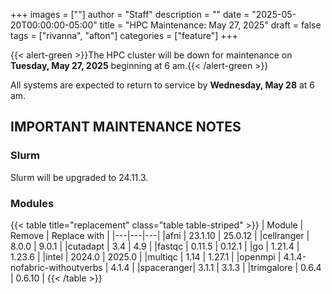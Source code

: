 +++
images = [""]
author = "Staff"
description = ""
date = "2025-05-20T00:00:00-05:00"
title = "HPC Maintenance: May 27, 2025"
draft = false
tags = ["rivanna", "afton"]
categories = ["feature"]
+++

{{< alert-green >}}The HPC cluster will be down for maintenance on <strong>Tuesday, May 27, 2025</strong> beginning at 6 am.{{< /alert-green >}}

All systems are expected to return to service by **Wednesday, May 28** at 6 am.

## IMPORTANT MAINTENANCE NOTES

### Slurm
Slurm will be upgraded to 24.11.3.

### Modules

{{< table title="replacement" class="table table-striped" >}}
| Module | Remove | Replace with |
|---|---|---|
|afni       | 23.1.10 | 25.0.12 |
|cellranger | 8.0.0 | 9.0.1 |
|cutadapt   | 3.4 | 4.9 |
|fastqc     | 0.11.5 | 0.12.1 |
|go         | 1.21.4 | 1.23.6 |
|intel      | 2024.0 | 2025.0 |
|multiqc    | 1.14 | 1.27.1 |
|openmpi    | 4.1.4-nofabric-withoutverbs | 4.1.4 |
|spaceranger| 3.1.1 | 3.1.3 |
|trimgalore | 0.6.4 | 0.6.10 |
{{< /table >}}
